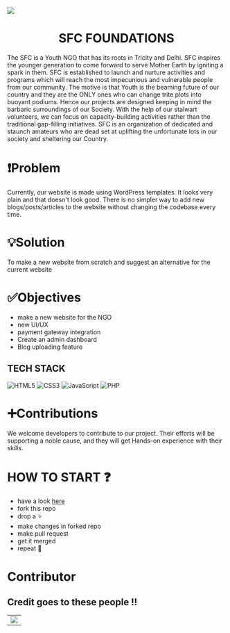 ![](bnr.gif)
<div align="center"><h1>SFC FOUNDATIONS</h1></div>
The SFC is a Youth NGO that has its roots in Tricity and Delhi. SFC inspires the younger generation to come forward to serve Mother Earth by igniting a spark in them. SFC is established to launch and nurture activities and programs which will reach the most impecunious and vulnerable people from our community. The motive is that Youth is the beaming future of our country and they are the ONLY ones who can change trite plots into buoyant podiums.
Hence our projects are designed keeping in mind the barbaric surroundings of our Society. With the help of our stalwart volunteers, we can focus on capacity-building activities rather than the traditional gap-filling initiatives. SFC is an organization of dedicated and staunch amateurs who are dead set at uplifting the unfortunate lots in our society and sheltering our Country.

# :exclamation:Problem
Currently, our website is made using WordPress templates. It looks very plain and that doesn't look good. There is no simpler way to add new blogs/posts/articles to the website without changing the codebase every time.
 
# :bulb:Solution
To make a new website from scratch and suggest an alternative for the current website
 
# :white_check_mark:Objectives 
- make a new website for the NGO
- new UI/UX
- payment gateway integration
- Create an admin dashboard
- Blog uploading feature


## TECH STACK

<img alt="HTML5" src="https://img.shields.io/badge/html5%20-%23E34F26.svg?&style=for-the-badge&logo=html5&logoColor=white"/>  <img alt="CSS3" src="https://img.shields.io/badge/css3%20-%231572B6.svg?&style=for-the-badge&logo=css3&logoColor=white"/> <img alt="JavaScript" src="https://img.shields.io/badge/javascript%20-%23323330.svg?&style=for-the-badge&logo=javascript&logoColor=%23F7DF1E"/> <img alt="PHP" src="https://img.shields.io/badge/php-%23777BB4.svg?&style=for-the-badge&logo=php&logoColor=white"/>


# :heavy_plus_sign:Contributions
We welcome developers to contribute to our project. Their efforts will be supporting a noble cause, and they will get Hands-on experience with their skills.
 
# HOW TO START ❓
- have a look <a href="https://drive.google.com/file/d/1H2ccWkUz61b31WbKgvF-6n6Q9R9e98uD/view?usp=sharing">here</a>
- fork this repo
- drop a :star:
- make changes in forked repo
- make pull request
- get it merged
- repeat :repeat:

# Contributor
## Credit goes to these people !!

<table>
	<tr>
		<td>
      <a href="https://github.com/himanshu007-creator/SFC-foundations/graphs/contributors">
  <img src="https://contrib.rocks/image?repo=himanshu007-creator/SFC-foundations" />
</a>
		</td>
	</tr>
</table>

